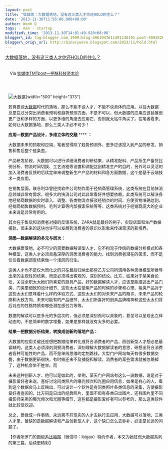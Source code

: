 ```yaml
--- 
layout: post 
title: "钛媒体：大数据落地，没有这三类人才你还HOLD的住么？" 
date: '2013-11-30T11:56:00.000+08:00' 
author: Wenh Q
tags: - man - startup
modified\_time: '2013-11-30T14:01:49.928+08:00' 
blogger\_id: tag:blogger.com,1999:blog-4961947611491238191.post-4093826838738682718
blogger\_orig\_url: http://binaryware.blogspot.com/2013/11/hold.html
---
```

[大数据落地，没有这三类人才你还HOLD的住么？](http://www.tmtpost.com/80763.html)

<div style="margin: 10px; padding: 5px;">

<div style="font-size: 13px;">

Via [钛媒体TMTpost—把脉科技资本论](http://www.tmtpost.com/)

</div>

</div>

<div style="font-size: 13px; padding: 15px 0 10px 10px;">

![大数据](http://www.tmtpost.com/wp-content/uploads/2013/11/138487426314.jpg "大数据"){width="500"
height="373"}

若真要谈[大数据](http://www.tmtpost.com/tag/%E5%A4%A7%E6%95%B0%E6%8D%AE "查看 大数据 中的全部文章")时代的落地，那么不能不谈人才，不能不谈具体的应用。以往大数据总是在过分突出消费者预判和趋势预测方面，不是不可以，但大数据的应用应该延展但更广泛和多样的方面，以更多维的角度去应用它，否则就太钻牛角尖了。在笔者看来，如何让大数据落地，那么三类人才必不可少！

**应用—数据产品设计，多维立体的交融** **** **：**

大数据未来的抓取和应用，笔者觉得除了趋势预测外，更多应该投入到产品的研发、销售和售后整个链条里。

产品研发阶段，大数据可以进行详细消费者判研结果，从精准配料、产品系生产备货比例分析、物流时间切换、工艺流程等设置和调配达到精准生产的目的，另外可以灵活的加入消费者反馈的后续定单来调整新生产产品的材料和各方面数据，这个是基于云端技术一类应用。

在销售层面，联合利华曾经找软件公司制作用于经销商管理系统，这类系统在目前快消品领域非常有需求，很多大的快消公司对此非常看好并想要依赖。此类系统可以解决各地经销商数据的实时录入、调整、各类物流点接驳经销点的时间、方便货物准确达到，经销商销售数据预判、毛利计算等内部搜索系统等等，这类系统对于经销商庞大的企业主来说是非常有用的。

其次在于售后和消费者对接的反馈系统，ZARA就是最好的例子，实现店面和生产数据接轨，但未来的这块也许可以发展到消费者的意识以影象来传递需求的新境界。



**洞悉—数据解读的多元与层次：**

大数据要落地，必不可少的需要数据解读型人才，它不拘泥于传统的数据分析模式和各种模型，这类人才必须具备深厚的洞悉消费者的能力，找到消费者潜在的需求，而不是仅仅看数据调查结果做一个浅层的衍生。

这类人才也不是仅大而化之的只在最后归纳出那些乙方公司所谓用各种思维模型所推导出来的主观性的结果，而是必须得出客观的、深刻的结论。比方，如果对于某美食论坛，关注全职太太她们所喜爱的厨具产品，好的数据解读人才，应该是能描述出产品门类、门类里细致的设计细节、这些太太在使用产品的时候的步骤和心理、每类产品对于这些太太们意味着什么样的体验方式、这些太太们的对未来产品的期许、未来产品的轮廓和大致方向、未来可能有的产品细节、太太们所喜好的厨具品牌精神和这些太太们背后对应的性格特质有哪些潜在感召力等等。

数据的解读可以是多元的多层次的，但必须是深刻而可以具象的，甚至可以呈现出立体动态的，不是简单的数字堆叠，如果是那样就没有太多的必要。



**结果—把数据分析结果，转换成创新的落地产品：**

大数据的应用关键还是想把数据结果转化成符合消费者的产品，而创新型人才想必是最紧缺的。这类人必须深刻洞察消费者，深刻理解大数据解读者的意思，研想出符合消费者各种可能性的产品，而不是单线思维的定制路线。大型门户网站每天有很多数据交叠，由于数据更新很快，有时候还来不及捕捉和解读，消费者的某些需求就被忽略掉了，这种机会举不胜举。而

未来这种创新人才，他可以是如此的，举例，某天门户网站有这么一波数据，说是对于摄影爱好者来说，喜好讨论同类照片的曝光频次和光圈应用信息，如果是有心的人，看到这个数据会马上反映出，可以设计一个软件是有同类照片各类信息的采集，方便摄影爱好者查阅的，比方同是日出的经典照片，里面不但有各类日出图片，还有图片里不同摄影师采用的曝光频次和光圈等细节，这些都是摄影爱好者可以参考的，那么这类软件就比较受欢迎。



总之，要做成一件事情，永远离不开现实的人才去执行去应用，大数据可以落地，三类人才里，最缺的是数据解读和产品创新型人才，这个缺口怎么去弥补，必定是长远的问题了。

【作者所罗门的画板系[比稿网](http://www.tmtpost.com/www.ibigao.com)（微信ID：ibigao）特约作者，本文为她狂侃大数据系列的第三篇，后续更精彩】

</div>
